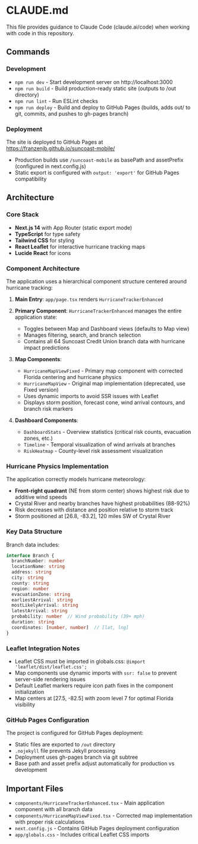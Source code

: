 # CLAUDE.md

This file provides guidance to Claude Code (claude.ai/code) when working with code in this repository.

## Commands

### Development
- `npm run dev` - Start development server on http://localhost:3000
- `npm run build` - Build production-ready static site (outputs to /out directory)
- `npm run lint` - Run ESLint checks
- `npm run deploy` - Build and deploy to GitHub Pages (builds, adds out/ to git, commits, and pushes to gh-pages branch)

### Deployment
The site is deployed to GitHub Pages at https://franzenjb.github.io/suncoast-mobile/
- Production builds use `/suncoast-mobile` as basePath and assetPrefix (configured in next.config.js)
- Static export is configured with `output: 'export'` for GitHub Pages compatibility

## Architecture

### Core Stack
- **Next.js 14** with App Router (static export mode)
- **TypeScript** for type safety
- **Tailwind CSS** for styling
- **React Leaflet** for interactive hurricane tracking maps
- **Lucide React** for icons

### Component Architecture

The application uses a hierarchical component structure centered around hurricane tracking:

1. **Main Entry**: `app/page.tsx` renders `HurricaneTrackerEnhanced`

2. **Primary Component**: `HurricaneTrackerEnhanced` manages the entire application state:
   - Toggles between Map and Dashboard views (defaults to Map view)
   - Manages filtering, search, and branch selection
   - Contains all 64 Suncoast Credit Union branch data with hurricane impact predictions

3. **Map Components**:
   - `HurricaneMapViewFixed` - Primary map component with corrected Florida centering and hurricane physics
   - `HurricaneMapView` - Original map implementation (deprecated, use Fixed version)
   - Uses dynamic imports to avoid SSR issues with Leaflet
   - Displays storm position, forecast cone, wind arrival contours, and branch risk markers

4. **Dashboard Components**:
   - `DashboardStats` - Overview statistics (critical risk counts, evacuation zones, etc.)
   - `Timeline` - Temporal visualization of wind arrivals at branches
   - `RiskHeatmap` - County-level risk assessment visualization

### Hurricane Physics Implementation

The application correctly models hurricane meteorology:
- **Front-right quadrant** (NE from storm center) shows highest risk due to additive wind speeds
- Crystal River and nearby branches have highest probabilities (88-92%)
- Risk decreases with distance and position relative to storm track
- Storm positioned at [26.8, -83.2], 120 miles SW of Crystal River

### Key Data Structure

Branch data includes:
```typescript
interface Branch {
  branchNumber: number
  locationName: string
  address: string
  city: string
  county: string
  region: number
  evacuationZone: string
  earliestArrival: string
  mostLikelyArrival: string
  latestArrival: string
  probability: number  // Wind probability (39+ mph)
  duration: string
  coordinates: [number, number]  // [lat, lng]
}
```

### Leaflet Integration Notes

- Leaflet CSS must be imported in globals.css: `@import 'leaflet/dist/leaflet.css';`
- Map components use dynamic imports with `ssr: false` to prevent server-side rendering issues
- Default Leaflet markers require icon path fixes in the component initialization
- Map centers at [27.5, -82.5] with zoom level 7 for optimal Florida visibility

### GitHub Pages Configuration

The project is configured for GitHub Pages deployment:
- Static files are exported to `/out` directory
- `.nojekyll` file prevents Jekyll processing
- Deployment uses gh-pages branch via git subtree
- Base path and asset prefix adjust automatically for production vs development

## Important Files

- `components/HurricaneTrackerEnhanced.tsx` - Main application component with all branch data
- `components/HurricaneMapViewFixed.tsx` - Corrected map implementation with proper risk calculations
- `next.config.js` - Contains GitHub Pages deployment configuration
- `app/globals.css` - Includes critical Leaflet CSS imports